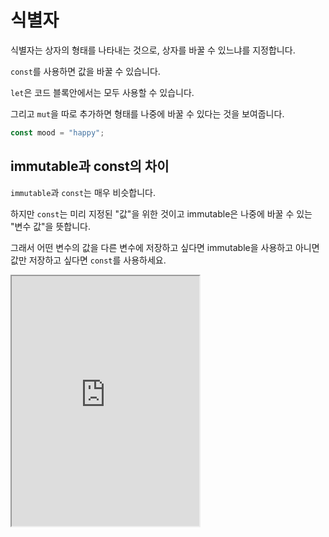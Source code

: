 # 식별자

식별자는 상자의 형태를 나타내는 것으로, 상자를 바꿀 수 있느냐를 지정합니다.

`const`를 사용하면 값을 바꿀 수 있습니다.

`let`은 코드 블록안에서는 모두 사용할 수 있습니다.

그리고 `mut`을 따로 추가하면 형태를 나중에 바꿀 수 있다는 것을 보여줍니다.

```rust
const mood = "happy";
```

## immutable과 const의 차이

`immutable`과 `const`는 매우 비슷합니다.

하지만 `const`는 미리 지정된 "값"을 위한 것이고 immutable은 나중에 바꿀 수 있는 "변수 값"을 뜻합니다.

그래서 어떤 변수의 값을 다른 변수에 저장하고 싶다면 immutable을 사용하고 아니면 값만 저장하고 싶다면 `const`를 사용하세요.

<iframe
  loading="lazy"
  title="Rust IDLE"
  src="https://play.rust-lang.org/?version=stable&mode=debug&edition=2021&code=fn%20main()%20%7B%0A%20%20%20%20let%20unchangeable%20%3D%20%22I%20cannot%20be%20changed...%22%3B%0A%20%20%20%20let%20new_unchangeable%20%3D%20unchangeable%3B%0A%20%20%20%20%0A%20%20%20%20const%20unchangeable_value%20%3D%203%3B%0A%7D"
  height="400"
/>
